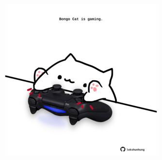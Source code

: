 <!-- built at 08/10/2023, 12:00:40 UTC -->
<p align="center">
  <img width="500" height="500" src="./ReadmeImage.svg">
</p>
